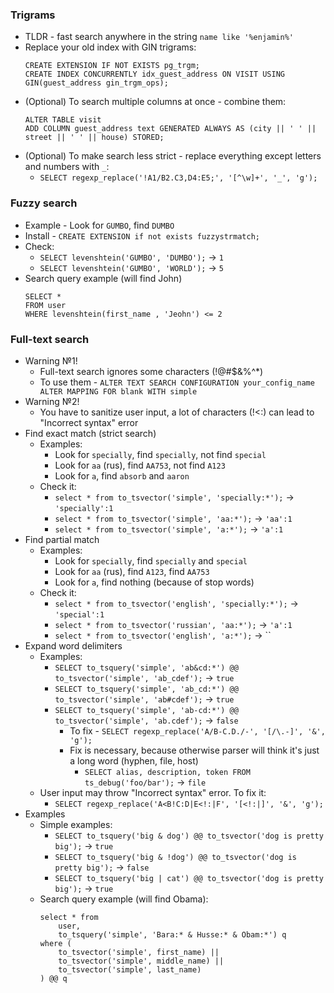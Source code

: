 ### Trigrams
* TLDR - fast search anywhere in the string `name like '%enjamin%'`
* Replace your old index with GIN trigrams:
    ```
    CREATE EXTENSION IF NOT EXISTS pg_trgm; 
    CREATE INDEX CONCURRENTLY idx_guest_address ON VISIT USING GIN(guest_address gin_trgm_ops);
    ```
* (Optional) To search multiple columns at once - combine them:
    ```
    ALTER TABLE visit
    ADD COLUMN guest_address text GENERATED ALWAYS AS (city || ' ' ||  street || ' ' || house) STORED;
    ```
* (Optional) To make search less strict - replace everything except letters and numbers with `_`:
    * `SELECT regexp_replace('!A1/B2.C3,D4:E5;', '[^\w]+', '_', 'g');`

### Fuzzy search
* Example - Look for `GUMBO`, find `DUMBO`
* Install - `CREATE EXTENSION if not exists fuzzystrmatch;`
* Check:
    * `SELECT levenshtein('GUMBO', 'DUMBO');` -> `1`
    * `SELECT levenshtein('GUMBO', 'WORLD');` -> `5`
* Search query example (will find John)
    ```
    SELECT * 
    FROM user
    WHERE levenshtein(first_name , 'Jeohn') <= 2
    ```

### Full-text search
* Warning №1!
    * Full-text search ignores some characters (!@#$&%^*)
    * To use them - `ALTER TEXT SEARCH CONFIGURATION your_config_name ALTER MAPPING FOR blank WITH simple`
* Warning №2!
    * You have to sanitize user input, a lot of characters (!<:) can lead to "Incorrect syntax" error
* Find exact match (strict search)
    * Examples:
        * Look for `specially`, find `specially`, not find `special`
        * Look for `аа` (rus), find `АА753`, not find `А123`
        * Look for `a`, find `absorb` and `aaron`
    * Check it:
        * `select * from to_tsvector('simple', 'specially:*');` -> `'specially':1`
        * `select * from to_tsvector('simple', 'аа:*');` -> `'аа':1`
        * `select * from to_tsvector('simple', 'a:*');` -> `'a':1`
* Find partial match
    * Examples:
        * Look for `specially`, find `specially` and `special` 
        * Look for `аа` (rus), find `А123`, find `АА753`
        * Look for `a`, find nothing (because of stop words)
    * Check it:
        * `select * from to_tsvector('english', 'specially:*');` -> `'special':1`
        * `select * from to_tsvector('russian', 'аа:*');` -> `'а':1`
        * `select * from to_tsvector('english', 'a:*');` -> ``
* Expand word delimiters
    * Examples:
        * `SELECT to_tsquery('simple', 'ab&cd:*') @@ to_tsvector('simple', 'ab_cdef');` -> `true`
        * `SELECT to_tsquery('simple', 'ab_cd:*') @@ to_tsvector('simple', 'ab#cdef');` -> `true`
        * `SELECT to_tsquery('simple', 'ab-cd:*') @@ to_tsvector('simple', 'ab.cdef');` -> `false`
            * To fix - `SELECT regexp_replace('А/B-C.D./-', '[/\.-]', '&', 'g');`
            * Fix is necessary, because otherwise parser will think it's just a long word (hyphen, file, host)
                * `SELECT alias, description, token FROM ts_debug('foo/bar');` -> `file`
    * User input may throw "Incorrect syntax" error. To fix it:
        * `SELECT regexp_replace('А<B!C:D|E<!:|F', '[<!:|]', '&', 'g');`
* Examples
    * Simple examples:
        * `SELECT to_tsquery('big & dog') @@ to_tsvector('dog is pretty big');` -> `true`
        * `SELECT to_tsquery('big & !dog') @@ to_tsvector('dog is pretty big');` -> `false`
        * `SELECT to_tsquery('big | cat') @@ to_tsvector('dog is pretty big');` -> `true`
    * Search query example (will find Obama):
        ```
        select * from 
            user,
            to_tsquery('simple', 'Bara:* & Husse:* & Obam:*') q
        where (
            to_tsvector('simple', first_name) ||
            to_tsvector('simple', middle_name) ||
            to_tsvector('simple', last_name)
        ) @@ q
        ```
